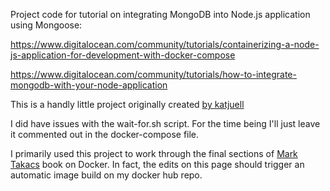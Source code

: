Project code for tutorial on integrating MongoDB into Node.js application using Mongoose:

https://www.digitalocean.com/community/tutorials/containerizing-a-node-js-application-for-development-with-docker-compose

https://www.digitalocean.com/community/tutorials/how-to-integrate-mongodb-with-your-node-application


This is a handly little project originally created [by katjuell](https://katjuell.site/)

I did have issues with the wait-for.sh script.  For the time being I'll just leave it commented out in the docker-compose file.  

I primarily used this project to work through the final sections of [Mark Takacs](https://takacsmark.com/) book on Docker.  In fact, the edits on this page should trigger an automatic image build on my docker hub repo.